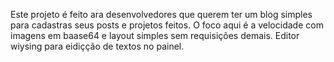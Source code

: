 Este projeto é feito ara desenvolvedores que querem ter um blog simples para cadastras seus posts e projetos feitos. O foco aqui é a velocidade com imagens em 
baase64 e layout simples sem requisições demais. Editor wiysing para eidiçção de textos no painel. 
